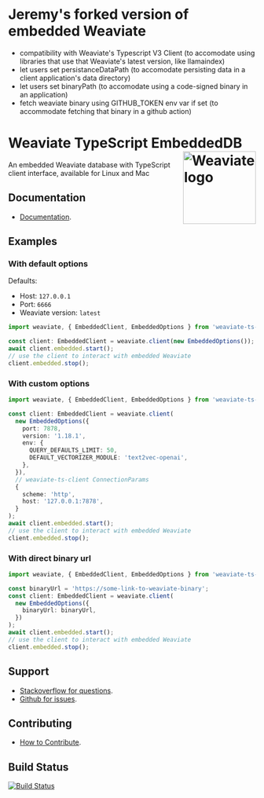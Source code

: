 
# Jeremy's forked version of embedded Weaviate

- compatibility with Weaviate's Typescript V3 Client (to accomodate using libraries that use that Weaviate's latest version, like llamaindex)
- let users set persistanceDataPath (to accomodate persisting data in a client application's data directory)
- let users set binaryPath (to accomodate using a code-signed binary in an application)
- fetch weaviate binary using GITHUB_TOKEN env var if set (to accommodate fetching that binary in a github action)

# Weaviate TypeScript EmbeddedDB <img alt='Weaviate logo' src='https://weaviate.io/img/site/weaviate-logo-light.png' width='148' align='right' />

An embedded Weaviate database with TypeScript client interface, available for Linux and Mac

## Documentation

- [Documentation](https://weaviate.io/developers/weaviate/installation/embedded).

## Examples

### With default options

Defaults:
- Host: `127.0.0.1`
- Port: `6666`
- Weaviate version: `latest`

```ts
import weaviate, { EmbeddedClient, EmbeddedOptions } from 'weaviate-ts-embedded';

const client: EmbeddedClient = weaviate.client(new EmbeddedOptions());
await client.embedded.start();
// use the client to interact with embedded Weaviate
client.embedded.stop();
```

### With custom options

```ts
import weaviate, { EmbeddedClient, EmbeddedOptions } from 'weaviate-ts-embedded';

const client: EmbeddedClient = weaviate.client(
  new EmbeddedOptions({
    port: 7878,
    version: '1.18.1',
    env: {
      QUERY_DEFAULTS_LIMIT: 50,
      DEFAULT_VECTORIZER_MODULE: 'text2vec-openai',
    },
  }),
  // weaviate-ts-client ConnectionParams
  {
    scheme: 'http',
    host: '127.0.0.1:7878',
  }
);
await client.embedded.start();
// use the client to interact with embedded Weaviate
client.embedded.stop();
```

### With direct binary url

```ts
import weaviate, { EmbeddedClient, EmbeddedOptions } from 'weaviate-ts-embedded';

const binaryUrl = 'https://some-link-to-weaviate-binary';
const client: EmbeddedClient = weaviate.client(
  new EmbeddedOptions({
    binaryUrl: binaryUrl,
  })
);
await client.embedded.start();
// use the client to interact with embedded Weaviate
client.embedded.stop();
```

## Support

- [Stackoverflow for questions](https://stackoverflow.com/questions/tagged/weaviate).
- [Github for issues](https://github.com/weaviate/typescript-embedded/issues).

## Contributing

- [How to Contribute](https://github.com/weaviate/typescript-embedded/blob/main/CONTRIBUTE.md).

## Build Status

[![Build Status](https://github.com/weaviate/typescript-embedded/actions/workflows/.github/workflows/main.yaml/badge.svg?branch=main)](https://github.com/weaviate/typescript-embedded/actions/workflows/.github/workflows/main.yaml)
